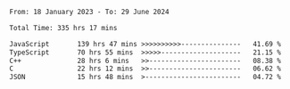 <!-- ![GitHub metrics](https://metrics.lecoq.io/i-ice-bear) -->  

<!--START_SECTION:waka-->

```txt
From: 18 January 2023 - To: 29 June 2024

Total Time: 335 hrs 17 mins

JavaScript       139 hrs 47 mins >>>>>>>>>>---------------   41.69 %
TypeScript       70 hrs 55 mins  >>>>>--------------------   21.15 %
C++              28 hrs 6 mins   >>-----------------------   08.38 %
C                22 hrs 12 mins  >>-----------------------   06.62 %
JSON             15 hrs 48 mins  >------------------------   04.72 %
```

<!--END_SECTION:waka-->
###
